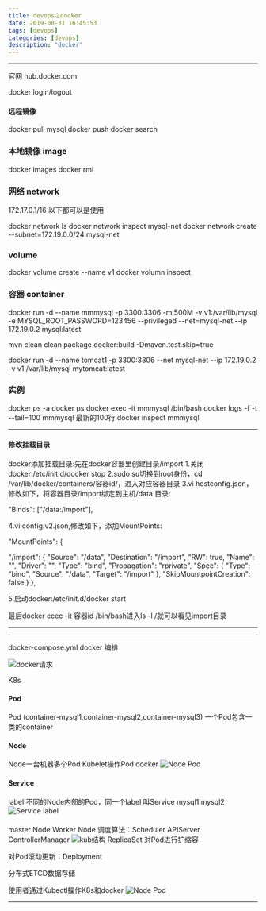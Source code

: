```yaml
---
title: devops之docker
date: 2019-08-31 16:45:53
tags: [devops]
categories: [devops]
description: "docker"
---
```




----------------------------------------

官网 hub.docker.com

docker login/logout

#### 远程镜像
docker pull mysql
docker push 
docker search 

###  本地镜像 image
docker images
docker rmi

### 网络 network
172.17.0.1/16 以下都可以是使用

docker network ls
docker network inspect mysql-net
docker network create --subnet=172.19.0.0/24 mysql-net


### volume
docker volume create --name v1
docker volumn inspect
### 容器 container
docker run -d \--name mmmysql -p 3300:3306 -m 500M
-v v1:/var/lib/mysql -e MYSQL_ROOT_PASSWORD=123456 \--privileged \--net=mysql-net --ip 172.19.0.2 mysql:latest

mvn clean clean package docker:build -Dmaven.test.skip=true

docker run -d \--name tomcat1 -p 3300:3306 \--net mysql-net \--ip 172.19.0.2 -v v1:/var/lib/mysql mytomcat:latest
### 实例

docker ps -a
docker ps 
docker exec -it mmmysql /bin/bash
docker logs -f -t  --tail=100 mmmysql  最新的100行
docker inspect mmmysql



----------------------------------------------------------------------------

#### 修改挂载目录

docker添加挂载目录:先在docker容器里创建目录/import
1.关闭docker:/etc/init.d/docker stop
2.sudo su切换到root身份，cd /var/lib/docker/containers/容器id/，进入对应容器目录
3.vi hostconfig.json，修改如下，将容器目录/import绑定到主机/data 目录:

"Binds": ["/data:/import"],

4.vi config.v2.json,修改如下，添加MountPoints:

"MountPoints": {

"/import": {
            "Source": "/data",
            "Destination": "/import",
            "RW": true,
            "Name": "",
            "Driver": "",
            "Type": "bind",
            "Propagation": "rprivate",
            "Spec": {
                "Type": "bind",
                "Source": "/data",
                "Target": "/import"
            },
            "SkipMountpointCreation": false
        }
},  

5.启动docker:/etc/init.d/docker start

最后docker ecec -it 容器id /bin/bash进入ls -l /就可以看见import目录


--------------------------------------------------------------



-----------------------------------------
docker-compose.yml docker 编排

![docker请求](devops之docker/docker.PNG)

K8s
#### Pod
Pod  (container-mysql1,container-mysql2,container-mysql3)
一个Pod包含一类的container
#### Node
Node一台机器多个Pod
Kubelet操作Pod
docker 
![Node Pod](devops之docker/Node.PNG)

#### Service
label:不同的Node内部的Pod，同一个label 叫Service
mysql1  mysql2
![Service label](devops之docker/Service.PNG)
#### 
master Node Worker Node 调度算法：Scheduler APIServer ControllerManager 
![kub结构](devops之docker/kub.PNG)
ReplicaSet 对Pod进行扩缩容

对Pod滚动更新：Deployment

分布式ETCD数据存储

使用者通过Kubectl操作K8s和docker
![Node Pod](devops之docker/useropera.PNG)


---------------------------------------
